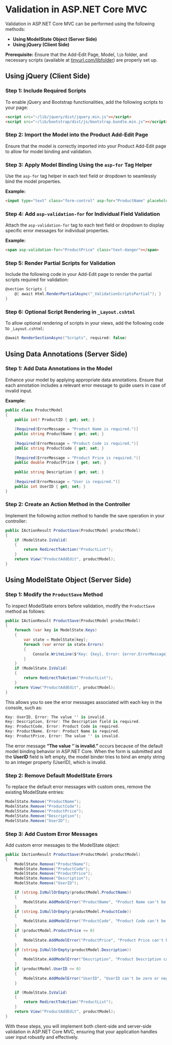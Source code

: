 
# Validation in ASP.NET Core MVC

Validation in ASP.NET Core MVC can be performed using the following methods:

- **Using ModelState Object (Server Side)**
- **Using jQuery (Client Side)**

**Prerequisite:** Ensure that the Add-Edit Page, Model, `lib` folder, and necessary scripts (available at [tinyurl.com/libfolder](https://tinyurl.com/libfolder)) are properly set up.

## Using jQuery (Client Side)

### Step 1: Include Required Scripts

To enable jQuery and Bootstrap functionalities, add the following scripts to your page:

```html
<script src="~/lib/jquery/dist/jquery.min.js"></script>
<script src="~/lib/bootstrap/dist/js/bootstrap.bundle.min.js"></script>
```

### Step 2: Import the Model into the Product Add-Edit Page

Ensure that the model is correctly imported into your Product Add-Edit page to allow for model binding and validation.

### Step 3: Apply Model Binding Using the `asp-for` Tag Helper

Use the `asp-for` tag helper in each text field or dropdown to seamlessly bind the model properties.

**Example:**

```html
<input type="text" class="form-control" asp-for="ProductName" placeholder="Enter Product Name"/>
```

### Step 4: Add `asp-validation-for` for Individual Field Validation

Attach the `asp-validation-for` tag to each text field or dropdown to display specific error messages for individual properties.

**Example:**

```html
<span asp-validation-for="ProductPrice" class="text-danger"></span>
```

### Step 5: Render Partial Scripts for Validation

Include the following code in your Add-Edit page to render the partial scripts required for validation:

```csharp
@section Scripts {
    @{ await Html.RenderPartialAsync("_ValidationScriptsPartial"); }
}
```

### Step 6: Optional Script Rendering in `_Layout.cshtml`

To allow optional rendering of scripts in your views, add the following code to `_Layout.cshtml`:

```csharp
@await RenderSectionAsync("Scripts", required: false)
```

## Using Data Annotations (Server Side)

### Step 1: Add Data Annotations in the Model

Enhance your model by applying appropriate data annotations. Ensure that each annotation includes a relevant error message to guide users in case of invalid input.

**Example:**

```csharp
public class ProductModel  
{  
    public int? ProductID { get; set; }  
    
    [Required(ErrorMessage = "Product Name is required.")]  
    public string ProductName { get; set; }  
    
    [Required(ErrorMessage = "Product Code is required.")]  
    public string ProductCode { get; set; }  
    
    [Required(ErrorMessage = "Product Price is required.")]  
    public double ProductPrice { get; set; }  
    
    public string Description { get; set; }  
    
    [Required(ErrorMessage = "User is required.")]  
    public int UserID { get; set; }  
}
```

### Step 2: Create an Action Method in the Controller

Implement the following action method to handle the save operation in your controller:

```csharp
public IActionResult ProductSave(ProductModel productModel)  
{  
    if (ModelState.IsValid)  
    {  
        return RedirectToAction("ProductList");  
    }  
    return View("ProductAddEdit", productModel);  
}
```

## Using ModelState Object (Server Side)

### Step 1: Modify the `ProductSave` Method

To inspect ModelState errors before validation, modify the `ProductSave` method as follows:

```csharp
public IActionResult ProductSave(ProductModel productModel)  
{
    foreach (var key in ModelState.Keys)  
    {  
        var state = ModelState[key];  
        foreach (var error in state.Errors)  
        {
            Console.WriteLine($"Key: {key}, Error: {error.ErrorMessage}");  
        }
    }  
    if (ModelState.IsValid)  
    {  
        return RedirectToAction("ProductList");  
    }  
    return View("ProductAddEdit", productModel);  
}
```

This allows you to see the error messages associated with each key in the console, such as:

```csharp
Key: UserID, Error: The value '' is invalid.
Key: Description, Error: The Description field is required.
Key: ProductCode, Error: Product Code is required.
Key: ProductName, Error: Product Name is required.
Key: ProductPrice, Error: The value '' is invalid.
```

The error message **“The value ‘’ is invalid.”** occurs because of the default model binding behavior in ASP.NET Core. When the form is submitted and the **UserID** field is left empty, the model binder tries to bind an empty string to an integer property (UserID), which is invalid.

### Step 2: Remove Default ModelState Errors

To replace the default error messages with custom ones, remove the existing ModelState entries:

```csharp
ModelState.Remove("ProductName");  
ModelState.Remove("ProductCode");  
ModelState.Remove("ProductPrice");  
ModelState.Remove("Description");  
ModelState.Remove("UserID");
```

### Step 3: Add Custom Error Messages

Add custom error messages to the ModelState object:

```csharp
public IActionResult ProductSave(ProductModel productModel)  
{  
    ModelState.Remove("ProductName");  
    ModelState.Remove("ProductCode");  
    ModelState.Remove("ProductPrice");  
    ModelState.Remove("Description");  
    ModelState.Remove("UserID");  

    if (string.IsNullOrEmpty(productModel.ProductName))  
    {
        ModelState.AddModelError("ProductName", "Product Name can't be null or empty.");  
    }  
    if (string.IsNullOrEmpty(productModel.ProductCode))  
    {
        ModelState.AddModelError("ProductCode", "Product Code can't be null or empty.");  
    }  
    if (productModel.ProductPrice <= 0)  
    {
        ModelState.AddModelError("ProductPrice", "Product Price can't be zero or negative.");  
    }  
    if (string.IsNullOrEmpty(productModel.Description))  
    {
        ModelState.AddModelError("Description", "Product Description can't be null or empty.");  
    }  
    if (productModel.UserID <= 0)  
    {
        ModelState.AddModelError("UserID", "UserID can't be zero or negative.");  
    }  

    if (ModelState.IsValid)  
    {
        return RedirectToAction("ProductList");  
    }   
    return View("ProductAddEdit", productModel);  
}
```

With these steps, you will implement both client-side and server-side validation in ASP.NET Core MVC, ensuring that your application handles user input robustly and effectively.
